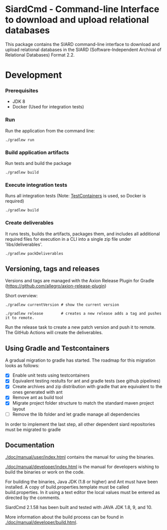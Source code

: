 # SiardCmd - Command-line Interface to download and upload relational databases

This package contains the SIARD command-line interface to download and upload
relational databases in the SIARD (Software-Independent Archival of
Relational Databases) Format 2.2.

# Development

### Prerequisites
- JDK 8
- Docker (Used for integration tests)

### Run

Run the application from the command line:

```shell
./gradlew run
```

### Build application artifacts

Run tests and build the package

```shell
./gradlew build
```

### Execute integration tests

Runs all integration tests (Note: [TestContainers](https://testcontainers.com/)
is used, so Docker is required)

```shell
./gradlew build
```

### Create deliverables

It runs tests, builds the artifacts, packages them, and includes
all additional required files for execution in a CLI into a 
single zip file under 'libs/deliverables'.

```shell
./gradlew packDeliverables
```

## Versioning, tags and releases

Versions and tags are managed with the Axion Release Plugin for Gradle (https://github.com/allegro/axion-release-plugin)

Short overview:

```shell
./gradlew currentVersion # show the current version

./gradlew release        # creates a new release adds a tag and pushes it to remote.
```

Run the release task to create a new patch version and push it to remote. The GitHub Actions will create the
deliverables.

## Using Gradle and Testcontainers

A gradual migration to gradle has started. The roadmap for this migration looks as follows:

- [x] Enable unit tests using testcontainers
- [x] Equivalent testing restults for ant and gradle tests (see github pipelines)
- [x] Create archives and zip distribution with gradle that are equivalent to the ones generated with ant
- [x] Remove ant as build tool
- [x] Migrate project folder structure to match the standard maven project layout
- [ ] Remove the lib folder and let gradle manage all dependencies

In order to implement the last step, all other dependent siard repositories must be migrated to gradle


## Documentation
[./doc/manual/user/index.html](./doc/manual/user/index.html) contains the manual for using the binaries.

[./doc/manual/developer/index.html](./doc/manual/developer/index.html) is the manual for developers wishing to
build the binaries or work on the code.  

For building the binaries, Java JDK (1.8 or higher) and Ant must 
have been installed. A copy of build.properties.template must be called 
build.properties. In it using a text editor the local values must be 
entered as directed by the comments.

SiardCmd 2.1.58 has been built and tested with JAVA JDK 1.8, 9, and 10.

More information about the build process can be found in
[./doc/manual/developer/build.html](./doc/manual/developer/build.html).
